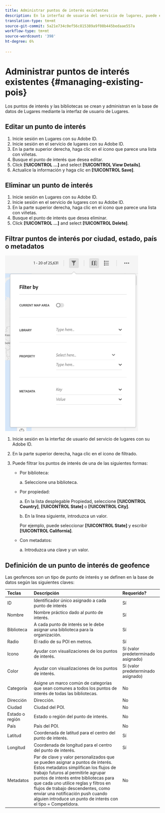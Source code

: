 ```yaml
---
title: Administrar puntos de interés existentes
description: En la interfaz de usuario del servicio de lugares, puede editar, eliminar o filtrar los puntos de interés existentes.
translation-type: tm+mt
source-git-commit: 5a21e734c0ef56c815389a9f08b445bedaae557a
workflow-type: tm+mt
source-wordcount: '398'
ht-degree: 6%

---
```



# Administrar puntos de interés existentes {#managing-existing-pois}

Los puntos de interés y las bibliotecas se crean y administran en la base de datos de Lugares mediante la interfaz de usuario de Lugares.

## Editar un punto de interés

1. Inicie sesión en Lugares con su Adobe ID.
1. Inicie sesión en el servicio de lugares con su Adobe ID.
1. En la parte superior derecha, haga clic en el icono que parece una lista con viñetas.
1. Busque el punto de interés que desea editar.
1. Click **[!UICONTROL ...]** and select **[!UICONTROL View Details]**.
1. Actualice la información y haga clic en **[!UICONTROL Save]**.

## Eliminar un punto de interés

1. Inicie sesión en Lugares con su Adobe ID.
1. Inicie sesión en el servicio de lugares con su Adobe ID.
1. En la parte superior derecha, haga clic en el icono que parece una lista con viñetas.
1. Busque el punto de interés que desea eliminar.
1. Click **[!UICONTROL ...]** and select **[!UICONTROL Delete]**.

## Filtrar puntos de interés por ciudad, estado, país o metadatos

![filtrar un punto de interés](/help/assets/filter_poi.png)

1. Inicie sesión en la interfaz de usuario del servicio de lugares con su Adobe ID.
1. En la parte superior derecha, haga clic en el icono de filtrado.
1. Puede filtrar los puntos de interés de una de las siguientes formas:

   * Por biblioteca:

      a. Seleccione una biblioteca.

   * Por propiedad:

      a. En la lista desplegable Propiedad, seleccione **[!UICONTROL Country]**, **[!UICONTROL State]** o **[!UICONTROL City]**.

      b. En la línea siguiente, introduzca un valor.

      Por ejemplo, puede seleccionar **[!UICONTROL State]** y escribir **[!UICONTROL California]**.

   * Con metadatos:

      a. Introduzca una clave y un valor.

## Definición de un punto de interés de geofence

Las geofences son un tipo de punto de interés y se definen en la base de datos según las siguientes claves:

| Teclas | Descripción | Requerido? |
| :--- | :--- | :--- |
| ID | Identificador único asignado a cada punto de interés | Sí |
| Nombre | Nombre práctico dado al punto de interés. | Sí |
| Biblioteca | A cada punto de interés se le debe asignar una biblioteca para la organización. | Sí |
| Radio | El radio de su POI en metros. | Sí |
| Icono | Ayudar con visualizaciones de los puntos de interés. | Sí (valor predeterminado asignado) |
| Color | Ayudar con visualizaciones de los puntos de interés. | Sí (valor predeterminado asignado) |
| Categoría | Asigne un marco común de categorías que sean comunes a todos los puntos de interés de todas las bibliotecas. | No |
| Dirección | Dirección. | No |
| Ciudad | Ciudad del POI. | No |
| Estado o región | Estado o región del punto de interés. | No |
| País | País del POI. | No |
| Latitud | Coordenada de latitud para el centro del punto de interés. | Sí |
| Longitud | Coordenada de longitud para el centro del punto de interés. | Sí |
| Metadatos | Par de clave y valor personalizados que se pueden asignar a puntos de interés. Estos metadatos simplifican los flujos de trabajo futuros al permitirle agrupar puntos de interés entre bibliotecas para que cada uno utilice reglas y filtros en flujos de trabajo descendentes, como enviar una notificación push cuando alguien introduce un punto de interés con el tipo = Competidora. | No |
